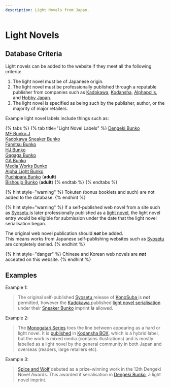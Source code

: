 ```yaml
---
description: Light Novels from Japan.
---
```


# Light Novels

## Database Criteria

Light novels can be added to the website if they meet all the following criteria:

1. The light novel must be of Japanese origin.  
2. The light novel must be professionally published through a reputable publisher from companies such as [Kadokawa](https://www.kadokawa.co.jp/), [Kodansha](http://www.kodansha.co.jp/), [Alphapolis](https://www.alphapolis.co.jp/), and [Hobby Japan](http://hobbyjapan.co.jp/).  
3. The light novel is specified as being such by the publisher, author, or the majority of major retailers.

Example light novel labels include things such as:

{% tabs %}
{% tab title="Light Novel Labels" %}
[Dengeki Bunko](https://dengekibunko.jp/)  
[MF Bunko J](https://mfbunkoj.jp/)  
[Kadokawa Sneaker Bunko](https://sneakerbunko.jp/)  
[Famitsu Bunko](http://www.enterbrain.co.jp/fb/)  
[HJ Bunko](http://hobbyjapan.co.jp/hjbunko/)  
[Gagaga Bunko](http://gagagabunko.jp/)  
[GA Bunko](https://ga.sbcr.jp/)  
[Media Works Bunko](http://mwbunko.com/)  
[Alpha Light Bunko](http://www.alphalight-books.com/)  
[Puchipara Bunko](http://parabook.co.jp/novels/puchipara.php) \(**adult**\)  
[Bishoujo Bunko](http://www.bishojobunko.jp/) \(**adult**\)
{% endtab %}
{% endtabs %}

{% hint style="warning" %}
Tokuten \(bonus booklets and such\) are not added to the database.
{% endhint %}

{% hint style="warning" %}
If a self-published web novel from a site such as [Syosetu ](http://syosetu.com)is later professionally published as a [light novel](light-novels.md), the light novel entry would be eligible for submission under the date that the light novel serialisation began.

The original web novel publication should _**not**_ be added.  
This means works from Japanese self-publishing websites such as [Syosetu ](http://syosetu.com)are completely denied.
{% endhint %}

{% hint style="danger" %}
Chinese and Korean web novels are _**not**_ accepted on this website.
{% endhint %}

## Examples

Example 1:

> The original self-published [Syosetu ](http://ncode.syosetu.com/s2691b/)release of [KonoSuba ](https://anilist.co/manga/86238/Kono-Subarashii-Sekai-ni-Shukufuku-wo/)is _**not**_ permitted, however the [Kadokawa ](https://kadokawa.co.jp)published [light novel serialisation](https://sneakerbunko.jp/series/konosuba/) under their [Sneaker Bunko](https://sneakerbunko.jp/) imprint _**is**_ allowed.

Example 2:

> The [Monogatari Series](https://anilist.co/manga/44893/) toes the line between appearing as a hard or light novel. It is [published](http://kodansha-box.jp/topics/nishio/index.html) in [Kodansha BOX](http://kodansha-box.jp/), which is a hybrid label, but the work is mixed media \(contains illustrations\) and is mostly labelled as a light novel by the general community in both Japan and overseas \(readers, large retailers etc\).

Example 3:

> [Spice and Wolf](https://anilist.co/manga/39115) debuted as a prize-winning work in the 12th Dengeki Novel Awards. This awarded it serialisation in [Dengeki Bunko](https://dengekibunko.jp/product/spice-and-wolf/), a light novel imprint.

